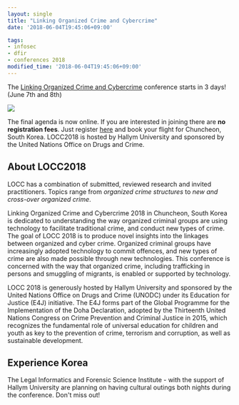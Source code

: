 ```yaml
---
layout: single
title: "Linking Organized Crime and Cybercrime"
date: '2018-06-04T19:45:06+09:00'

tags:
- infosec
- dfir
- conferences 2018
modified_time: '2018-06-04T19:45:06+09:00'
---
```


The [Linking Organized Crime and Cybercrime](https://locc.dfir.science/) conference starts
in 3 days! (June 7th and 8th)

<img src="https://locc.dfir.science/assets/LOCCConferenceBannerWeb.jpg" />

The final agenda is now online. If you are interested in joining there are **no
registration fees**. Just register [here](https://docs.google.com/forms/d/e/1FAIpQLSfBJN7sDZD0UoHxs7N06fIFm_LDOYAWwNUXdz5G3u-0ZdwQtg/viewform?usp=sf_link) and book your flight for Chuncheon, South Korea. LOCC2018 is hosted by Hallym University and sponsored by the United Nations Office on Drugs and Crime.

## About LOCC2018
LOCC has a combination of submitted, reviewed research and invited practitioners. Topics range from
*organized crime structures* to *new and cross-over organized crime*.

Linking Organized Crime and Cybercrime 2018 in Chuncheon, South Korea is dedicated to understanding the way organized criminal groups are using technology to facilitate traditional crime, and conduct new types of crime. The goal of LOCC 2018 is to produce novel insights into the linkages between organized and cyber crime. Organized criminal groups have increasingly adopted technology to commit offences, and new types of crime are also made possible through new technologies. This conference is concerned with the way that organized crime, including trafficking in persons and smuggling of migrants, is enabled or supported by technology.

LOCC 2018 is generously hosted by Hallym University and sponsored by the United Nations Office on Drugs and Crime (UNODC) under its Education for Justice (E4J) initiative. The E4J forms part of the Global Programme for the Implementation of the Doha Declaration, adopted by the Thirteenth United Nations Congress on Crime Prevention and Criminal Justice in 2015, which recognizes the fundamental role of universal education for children and youth as key to the prevention of crime, terrorism and corruption, as well as sustainable development.

## Experience Korea
The Legal Informatics and Forensic Science Institute - with the support of Hallym University
are planning on having cultural outings both nights during the conference. Don't miss out!
